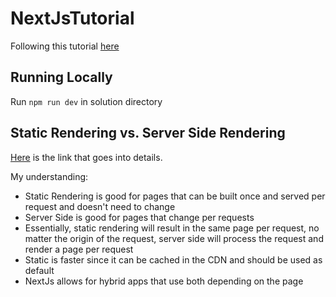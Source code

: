 # NextJsTutorial

Following this tutorial [here](https://nextjs.org/learn/basics/create-nextjs-app/setup)

## Running Locally

Run `npm run dev` in solution directory

## Static Rendering vs. Server Side Rendering

[Here](https://nextjs.org/learn/basics/data-fetching/two-forms) is the link that goes into details.

My understanding:
  - Static Rendering is good for pages that can be built once and served per request and doesn't need to change
  - Server Side is good for pages that change per requests
  - Essentially, static rendering will result in the same page per request, no matter the origin of the request, server side will process the request and render a page per request
  - Static is faster since it can be cached in the CDN and should be used as default
  - NextJs allows for hybrid apps that use both depending on the page
